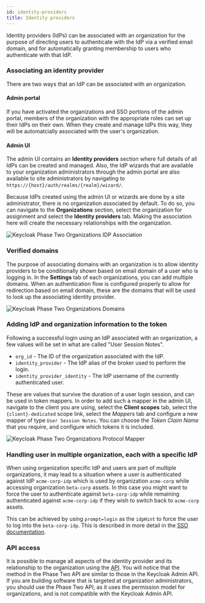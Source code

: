 ```yaml
---
id: identity-providers
title: Identity providers
---
```


Identity providers (IdPs) can be associated with an organization for the purpose of directing users to authenticate with the IdP via a verified email domain, and for automatically granting membership to users who authenticate with that IdP.

### Associating an identity provider

There are two ways that an IdP can be associated with an organization.

#### Admin portal

If you have activated the organizations and SSO portions of the admin portal, members of the organization with the appropriate roles can set up their IdPs on their own. When they create and manage IdPs this way, they will be automatcially associated with the user's organization.

#### Admin UI

The admin UI contains an **Identity providers** section where full details of all IdPs can be created and managed. Also, the IdP wizards that are available to your organization administrators through the admin portal are also available to site administrators by navigating to `https://{host}/auth/realms/{realm}/wizard/`.

Because IdPs created using the admin UI or wizards are done by a site administrator, there is no organization associated by default. To do so, you can navigate to the **Organizations** section, select the organization for assignment and select the **Identity providers** tab. Making the association here will create the necessary relationships with the organization.

![Keycloak Phase Two Organizations IDP Association](/docs/organizations-idps-associate.png)

### Verified domains

The purpose of associating domains with an organization is to allow identity providers to be conditionally shown based on email domain of a user who is logging in. In the **Settings** tab of each organizations, you can add multiple domains. When an authentication flow is configured properly to allow for redirection based on email domain, these are the domains that will be used to look up the associating identity provider.

![Keycloak Phase Two Organizations Domains](/docs/organizations-idps-domains.png)

### Adding IdP and organization information to the token

Following a successful login using an IdP associated with an organization, a few values will be set in what are called "User Session Notes".

- `org_id` - The ID of the organization associated with the IdP.
- `identity_provider` - The IdP alias of the broker used to perform the login.
- `identity_provider_identity` - The IdP username of the currently authenticated user.

These are values that survive the duration of a user login session, and can be used in token mappers. In order to add such a mapper in the admin UI, navigate to the client you are using, select the **Client scopes** tab, select the `{client}-dedicated` scope link, select the _Mappers_ tab and configure a new mapper of type `User Session Notes`. You can choose the _Token Claim Name_ that you require, and configure which tokens it is included.

![Keycloak Phase Two Organizations Protocol Mapper](/docs/organizations-idps-mapper.png)

### Handling user in multiple organization, each with a specific IdP

When using organization specific IdP and users are part of multiple organizations, it may lead to a situation where a user is authenticated against IdP `acme-corp-idp` which is used by organization `acme-corp` while accessing organization `beta-corp` assets. In this case you might want to force the user to authenticate against `beta-corp-idp` while remaining authenticated against `acme-corp-idp` if they wish to switch back to `acme-corp` assets.

This can be achieved by using `prompt=login` as the `idpHint` to force the user to log into the `beta-corp-idp`. This is described in more detail in the [SSO documentation](/docs/sso/sso-without-auth/#add-identity-provider-redirect-to-your-application).

### API access

It is possible to manage all aspects of the identity provider and its relationship to the organization using the [API](/api/phase-two-admin-rest-api). You will notice that the method in the Phase Two API are similar to those in the Keycloak Admin API. If you are building software that is targeted at organization administrators, you should use the Phase Two API, as it uses the permission model for organizations, and is not compatible with the Keycloak Admin API.
